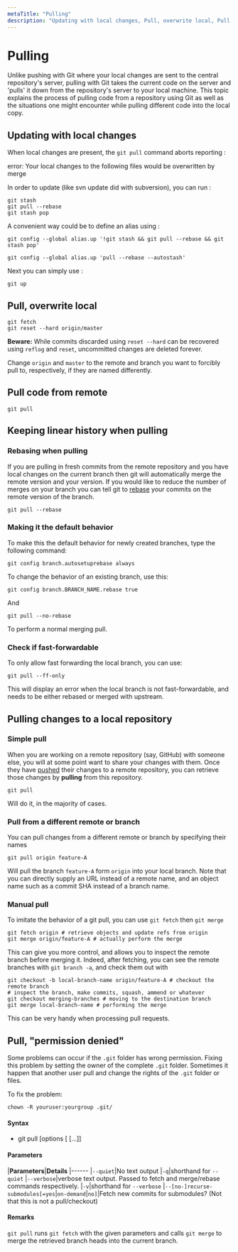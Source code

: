 ```yaml
---
metaTitle: "Pulling"
description: "Updating with local changes, Pull, overwrite local, Pull code from remote, Keeping linear history when pulling, Pulling changes to a local repository, Pull, permission denied"
---
```


# Pulling


Unlike pushing with Git where your local changes are sent to the central repository's server, pulling with Git takes the current code on the server and 'pulls' it down from the repository's server to your local machine. This topic explains the process of pulling code from a repository using Git as well as the situations one might encounter while pulling different code into the local copy.



## Updating with local changes


When local changes are present, the `git pull` command aborts reporting :

> 
<p>error: Your local changes to the following files would be overwritten
by merge</p>


In order to update (like svn update did with subversion), you can run :

```git
git stash
git pull --rebase 
git stash pop

```

A convenient way could be to define an alias using :

```git
git config --global alias.up '!git stash && git pull --rebase && git stash pop'

```

```git
git config --global alias.up 'pull --rebase --autostash'

```

Next you can simply use :

```git
git up

```



## Pull, overwrite local


```git
git fetch
git reset --hard origin/master

```

**Beware:** While commits discarded using `reset --hard` can be recovered using `reflog` and `reset`, uncommitted changes are deleted forever.

Change `origin` and `master` to the remote and branch you want to forcibly pull to, respectively, if they are named differently.



## Pull code from remote


```git
git pull

```



## Keeping linear history when pulling


### Rebasing when pulling

If you are pulling in fresh commits from the remote repository and you have local changes on the current branch then git will automatically merge the remote version and your version. If you would like to reduce the number of merges on your branch you can tell git to [rebase](https://stackoverflow.com/documentation/git/355/rebasing) your commits on the remote version of the branch.

```git
git pull --rebase

```

### Making it the default behavior

To make this the default behavior for newly created branches, type the following command:

```git
git config branch.autosetuprebase always

```

To change the behavior of an existing branch, use this:

```git
git config branch.BRANCH_NAME.rebase true

```

And

```git
git pull --no-rebase

```

To perform a normal merging pull.

### Check if fast-forwardable

To only allow fast forwarding the local branch, you can use:

```git
git pull --ff-only

```

This will display an error when the local branch is not fast-forwardable, and needs to be either rebased or merged with upstream.



## Pulling changes to a local repository


### Simple pull

When you are working on a remote repository (say, GitHub) with someone else, you will at some point want to share your changes with them. Once they have [pushed](https://stackoverflow.com/documentation/git/2600/pushing) their changes to a remote repository, you can retrieve those changes by **pulling** from this repository.

```git
git pull

```

Will do it, in the majority of cases.

### Pull from a different remote or branch

You can pull changes from a different remote or branch by specifying their names

```git
git pull origin feature-A

```

Will pull the branch `feature-A` form `origin` into your local branch. Note that you can directly supply an URL instead of a remote name, and an object name such as a commit SHA instead of a branch name.

### Manual pull

To imitate the behavior of a git pull, you can use `git fetch` then `git merge`

```git
git fetch origin # retrieve objects and update refs from origin
git merge origin/feature-A # actually perform the merge

```

This can give you more control, and allows you to inspect the remote branch before merging it. Indeed, after fetching, you can see the remote branches with `git branch -a`, and check them out with

```git
git checkout -b local-branch-name origin/feature-A # checkout the remote branch
# inspect the branch, make commits, squash, ammend or whatever
git checkout merging-branches # moving to the destination branch
git merge local-branch-name # performing the merge

```

This can be very handy when processing pull requests.



## Pull, "permission denied"


Some problems can occur if the `.git` folder has wrong permission. Fixing this problem by setting the owner of the complete `.git` folder. Sometimes it happen that another user pull and change the rights of the `.git` folder or files.

To fix the problem:

```git
chown -R youruser:yourgroup .git/

```



#### Syntax


- git pull [options [<repository> [<refspec>...]]



#### Parameters


|**Parameters**|**Details**
|------
|`--quiet`|No text output
|`-q`|shorthand for `--quiet`
|`--verbose`|verbose text output. Passed to fetch and merge/rebase commands respectively.
|`-v`|shorthand for `--verbose`
|`--[no-]recurse-submodules[=yes`|`on-demand`|`no]`|Fetch new commits for submodules? (Not that this is not a pull/checkout)



#### Remarks


`git pull` runs `git fetch` with the given parameters and calls `git merge` to merge the retrieved branch heads into the current branch.

